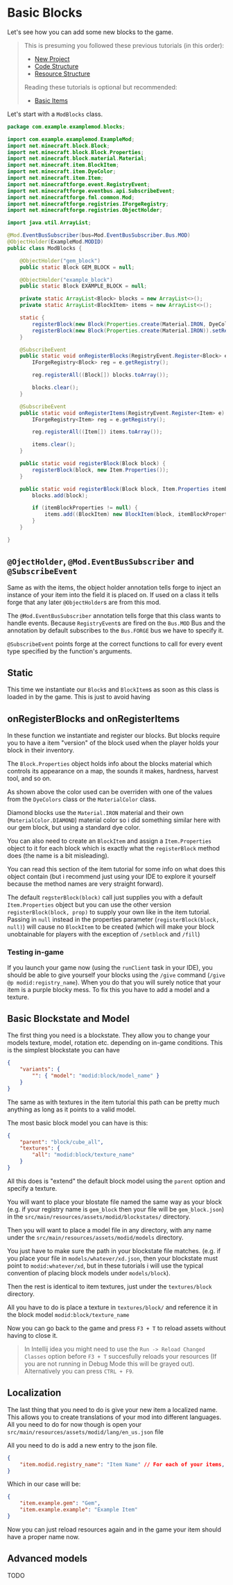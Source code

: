 # Basic Blocks

Let's see how you can add some new blocks to the game.

> This is presuming you followed these previous tutorials (in this order):
> - [New Project](../getting_started/new_project.md)
> - [Code Structure](../getting_started/code_structure.md)
> - [Resource Structure](../getting_started/resource_structure.md)
>
> Reading these tutorials is optional but recommended:
> - [Basic Items](../items/basic_items.md)

Let's start with a `ModBlocks` class.

```java
package com.example.examplemod.blocks;

import com.example.examplemod.ExampleMod;
import net.minecraft.block.Block;
import net.minecraft.block.Block.Properties;
import net.minecraft.block.material.Material;
import net.minecraft.item.BlockItem;
import net.minecraft.item.DyeColor;
import net.minecraft.item.Item;
import net.minecraftforge.event.RegistryEvent;
import net.minecraftforge.eventbus.api.SubscribeEvent;
import net.minecraftforge.fml.common.Mod;
import net.minecraftforge.registries.IForgeRegistry;
import net.minecraftforge.registries.ObjectHolder;

import java.util.ArrayList;

@Mod.EventBusSubscriber(bus=Mod.EventBusSubscriber.Bus.MOD)
@ObjectHolder(ExampleMod.MODID)
public class ModBlocks {

    @ObjectHolder("gem_block")
    public static Block GEM_BLOCK = null;

    @ObjectHolder("example_block")
    public static Block EXAMPLE_BLOCK = null;

    private static ArrayList<Block> blocks = new ArrayList<>();
    private static ArrayList<BlockItem> items = new ArrayList<>();

    static {
        registerBlock(new Block(Properties.create(Material.IRON, DyeColor.MAGENTA)).setRegistryName("gem_block"));
        registerBlock(new Block(Properties.create(Material.IRON)).setRegistryName("example_block"));
    }

    @SubscribeEvent
    public static void onRegisterBlocks(RegistryEvent.Register<Block> e) {
        IForgeRegistry<Block> reg = e.getRegistry();

        reg.registerAll((Block[]) blocks.toArray());

        blocks.clear();
    }

    @SubscribeEvent
    public static void onRegisterItems(RegistryEvent.Register<Item> e) {
        IForgeRegistry<Item> reg = e.getRegistry();

        reg.registerAll((Item[]) items.toArray());

        items.clear();
    }

    public static void registerBlock(Block block) {
        registerBlock(block, new Item.Properties());
    }

    public static void registerBlock(Block block, Item.Properties itemBlockProperties) {
        blocks.add(block);

        if (itemBlockProperties != null) {
            items.add((BlockItem) new BlockItem(block, itemBlockProperties).setRegistryName(block.getRegistryName()));
        }
    }

}
```

## `@OjectHolder`, `@Mod.EventBusSubscriber` and `@SubscribeEvent`

Same as with the items,
the object holder annotation tells forge to inject an instance
of your item into the field it is placed on.
If used on a class it tells forge that any later
`@ObjectHolder`s are from this mod.

The `@Mod.EventBusSubscriber` annotation tells forge that this class
wants to handle events. Because `RegistryEvent`s are fired on the `Bus.MOD` Bus and the annotation by default subscribes to the `Bus.FORGE` bus we have to specify it.

`@SubscribeEvent` points forge at the correct functions to call
for every event type specified by the function's arguments.

## Static
This time we instantiate our `Block`s and `BlockItem`s as soon as
this class is loaded in by the game. This is just to avoid having

## onRegisterBlocks and onRegisterItems
In these function we instantiate and register our blocks.
But blocks require you to have a item "version" of the block
used when the player holds your block in their inventory.

The `Block.Properties` object holds info about the blocks material
which controls its appearance on a map, the sounds it makes,
hardness, harvest tool, and so on.

As shown above the color used can be overriden with one of the values
from the `DyeColors` class or the `MaterialColor` class.

Diamond blocks use the `Material.IRON` material and their own (`MaterialColor.DIAMOND`)
material color so i did something similar here with our
gem block, but using a standard dye color.

You can also need to create an `BlockItem` and
assign a `Item.Properties` object to it for each block which is exactly
what the `registerBlock` method does (the name is a bit misleading).

You can read this section of the item tutorial for some info on what
does this object contain (but i recommend just using your IDE to explore
it yourself because the method names are very straight forward).

The default `regsterBlock(block)` call just supplies you with a
default `Item.Properties` object but you can use the other version
`registerBlock(block, prop)` to supply your own like in the item
tutorial. Passing in `null` instead in the properties parameter
(`registerBlock(block, null)`) will cause no `BlockItem` to be created
(which will make your block unobtainable for players with the 
exception of `/setblock` and `/fill`)


### Testing in-game

If you launch your game now (using the `runClient` task in your IDE), 
you should be able to give yourself your blocks using 
the `/give` command (`/give @p modid:registry_name`).
When you do that you will surely notice that your item is a purple
blocky mess. To fix this you have to add a model and a texture.

## Basic Blockstate and Model
The first thing you need is a blockstate. They allow you to
change your models texture, model, rotation etc. depending
on in-game conditions. This is the simplest blockstate you can 
have

```json
{
    "variants": {
        "": { "model": "modid:block/model_name" }
    }
}
```

The same as with textures in the item tutorial this path can 
be pretty much anything as long as it points to a valid model.

The most basic block model you can have is this:

```json
{
    "parent": "block/cube_all",
    "textures": {
        "all": "modid:block/texture_name"
    }
}
```

All this does is "extend" the default block model
using the `parent` option and specify a texture.

You will want to place your blostate file named the same way
as your block (e.g. if your registry name is `gem_block` then your file will be `gem_block.json`)
in the `src/main/resources/assets/modid/blockstates/` directory.

Then you will want to place a model file in any directory, with any name
under the `src/main/resources/assets/modid/models` directory.

You just have to make sure the path in your blockstate file matches.
(e.g. if you place your file in `models/whatever/xd.json`, then your 
blockstate must point to `modid:whatever/xd`, 
but in these tutorials i will use the typical convention of placing 
block models under `models/block`).

Then the rest is identical to item textures, just under 
the `textures/block` directory.

All you have to do is place a texture in `textures/block/`
and reference it in the block model `modid:block/texture_name`

Now you can go back to the game and press `F3 + T` to reload assets
without having to close it.

> In Intellij idea you might need to use the `Run -> Reload Changed Classes` option before `F3 + T` 
> succesfully reloads your resources 
> (If you are not running in Debug Mode this will be grayed out).
> Alternatively you can press `CTRL + F9`.

## Localization
The last thing that you need to do is give your new item a localized name.
This allows you to create translations of your mod into different languages.
All you need to do for now though is open your `src/main/resources/assets/modid/lang/en_us.json` file

All you need to do is add a new entry to the json file.
```json
{
    "item.modid.registry_name": "Item Name" // For each of your items, remember a comma at the end of each entry except the last one
}
```
Which in our case will be:
```json
{
    "item.example.gem": "Gem",
    "item.example.example": "Example Item"
}
```

Now you can just reload resources again and in the game your
item should have a proper name now.

## Advanced models
TODO
